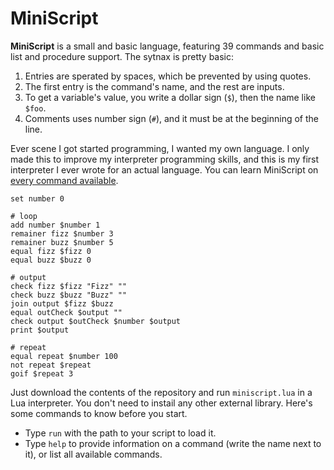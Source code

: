 # MiniScript
**MiniScript** is a small and basic language, featuring 39 commands and basic list and procedure support. The sytnax is pretty basic:

1. Entries are sperated by spaces, which be prevented by using quotes.
2. The first entry is the command's name, and the rest are inputs.
3. To get a variable's value, you write a dollar sign (`$`), then the name like `$foo`.
4. Comments uses number sign (`#`), and it must be at the beginning of the line.

Ever scene I got started programming, I wanted my own language. I only made this to improve my interpreter programming skills, and this is my first interpreter I ever wrote for an actual language. You can learn MiniScript on [every command available](https://github.com/Sombrero64/MiniScript/blob/main/guides/commands.md).

```
set number 0

# loop
add number $number 1
remainer fizz $number 3
remainer buzz $number 5
equal fizz $fizz 0
equal buzz $buzz 0

# output
check fizz $fizz "Fizz" ""
check buzz $buzz "Buzz" ""
join output $fizz $buzz
equal outCheck $output ""
check output $outCheck $number $output
print $output

# repeat
equal repeat $number 100
not repeat $repeat
goif $repeat 3
```

Just download the contents of the repository and run `miniscript.lua` in a Lua interpreter. You don't need to instail any other external library. Here's some commands to know before you start.

* Type `run` with the path to your script to load it.
* Type `help` to provide information on a command (write the name next to it), or list all available commands.
